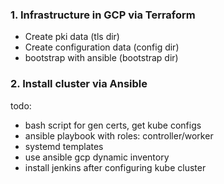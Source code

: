 ### 1. Infrastructure in GCP via Terraform
* Create pki data (tls dir)
* Create configuration data (config dir)
* bootstrap with ansible (bootstrap dir)
### 2. Install cluster via Ansible
todo:
* bash script for gen certs, get kube configs
* ansible playbook with roles: controller/worker
* systemd templates
* use ansible gcp dynamic inventory
* install jenkins after configuring kube cluster

